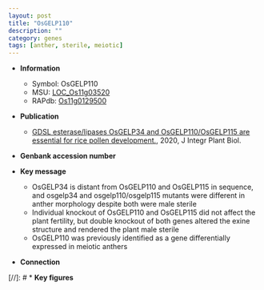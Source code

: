 ```yaml
---
layout: post
title: "OsGELP110"
description: ""
category: genes
tags: [anther, sterile, meiotic]
---
```


* **Information**  
    + Symbol: OsGELP110  
    + MSU: [LOC_Os11g03520](http://rice.plantbiology.msu.edu/cgi-bin/ORF_infopage.cgi?orf=LOC_Os11g03520)  
    + RAPdb: [Os11g0129500](http://rapdb.dna.affrc.go.jp/viewer/gbrowse_details/irgsp1?name=Os11g0129500)  

* **Publication**  
    + [GDSL esterase/lipases OsGELP34 and OsGELP110/OsGELP115 are essential for rice pollen development.](http://www.ncbi.nlm.nih.gov/pubmed?term=GDSL+esterase/lipases+OsGELP34+and+OsGELP110/OsGELP115+are+essential+for+rice+pollen+development.%5BTitle%5D), 2020, J Integr Plant Biol.

* **Genbank accession number**  

* **Key message**  
    + OsGELP34 is distant from OsGELP110 and OsGELP115 in sequence, and osgelp34 and osgelp110/osgelp115 mutants were different in anther morphology despite both were male sterile
    + Individual knockout of OsGELP110 and OsGELP115 did not affect the plant fertility, but double knockout of both genes altered the exine structure and rendered the plant male sterile
    + OsGELP110 was previously identified as a gene differentially expressed in meiotic anthers

* **Connection**  

[//]: # * **Key figures**  


